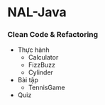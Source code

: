 # NAL-Java
### Clean Code & Refactoring
+ Thực hành
  + Calculator
  + FizzBuzz
  + Cylinder
+ Bài tập
  + TennisGame
+ Quiz